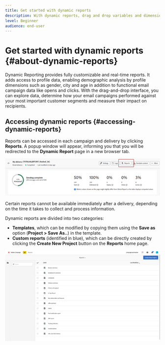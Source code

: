 ```yaml
---
title: Get started with dynamic reports
description: With dynamic reports, drag and drop variables and dimensions into your freeform environment and analyze the success of your campaigns.
level: Beginner
audience: end-user
---
```

# Get started with dynamic reports {#about-dynamic-reports}

Dynamic Reporting provides fully customizable and real-time reports. It adds access to profile data, enabling demographic analysis by profile dimensions such as gender, city and age in addition to functional email campaign data like opens and clicks. With the drag-and-drop interface, you can explore data, determine how your email campaigns performed against your most important customer segments and measure their impact on recipients.

## Accessing dynamic reports {#accessing-dynamic-reports}

Reports can be accessed in each campaign and delivery by clicking **Reports**. A popup window will appear, informing you that you will be redirected to the **Dynamic Report** page in a new browser tab.

![](assets/campaign_reports_access.png)

Certain reports cannot be available immediately after a delivery, depending on the time it takes to collect and process information.

Dynamic reports are divided into two categories:

* **Templates**, which can be modified by copying them using the **Save as** option (**Project > Save As..**) in the template.
* **Custom reports** (identified in blue), which can be directly created by clicking the **Create New Project** button on the **Reports** home page.

![](assets/dynamic_report_overview.png)


